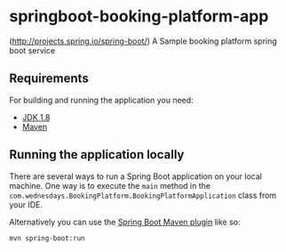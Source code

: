 # springboot-booking-platform-app

(http://projects.spring.io/spring-boot/) A Sample booking platform spring boot service

## Requirements

For building and running the application you need:

- [JDK 1.8](http://www.oracle.com/technetwork/java/javase/downloads/jdk8-downloads-2133151.html)
- [Maven ](https://maven.apache.org)

## Running the application locally

There are several ways to run a Spring Boot application on your local machine. One way is to execute the `main` method in the `com.wednesdays.BookingPlatform.BookingPlatformApplication` class from your IDE.

Alternatively you can use the [Spring Boot Maven plugin](https://docs.spring.io/spring-boot/docs/current/reference/html/build-tool-plugins-maven-plugin.html) like so:

```shell
mvn spring-boot:run
```
